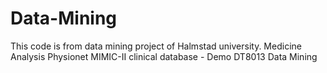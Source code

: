# Data-Mining
This code is from data mining project of Halmstad university.
Medicine Analysis
Physionet MIMIC-II clinical database - Demo DT8013 Data Mining
